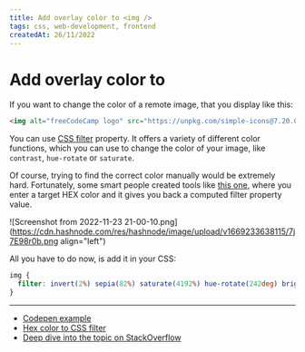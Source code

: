```yaml
---
title: Add overlay color to <img />
tags: css, web-development, frontend
createdAt: 26/11/2022
---
```


# Add overlay color to <img />

If you want to change the color of a remote image, that you display like this:

```html
<img alt="freeCodeCamp logo" src="https://unpkg.com/simple-icons@7.20.0/icons/freecodecamp.svg" />
```

You can use [CSS filter](https://developer.mozilla.org/en-US/docs/Web/CSS/filter) property. It offers a variety of
different color functions, which you can use to change the color of your image, like `contrast`, `hue-rotate` or
`saturate`.

Of course, trying to find the correct color manually would be extremely hard. Fortunately, some smart people created
tools like [this one](https://isotropic.co/tool/hex-color-to-css-filter/), where you enter a target HEX color and it
gives you back a computed filter property value.

![Screenshot from 2022-11-23 21-00-10.png](https://cdn.hashnode.com/res/hashnode/image/upload/v1669233638115/7j7E98r0b.png
align="left")

All you have to do now, is add it in your CSS:

```css
img {
  filter: invert(2%) sepia(82%) saturate(4192%) hue-rotate(242deg) brightness(102%) contrast(98%);
}
```

---

- [Codepen example](https://codepen.io/sitek94/pen/GRGxdXN)
- [Hex color to CSS filter](https://isotropic.co/tool/hex-color-to-css-filter/)
- [Deep dive into the topic on StackOverflow](https://stackoverflow.com/questions/42966641/how-to-transform-black-into-any-given-color-using-only-css-filters/43960991#43960991)
